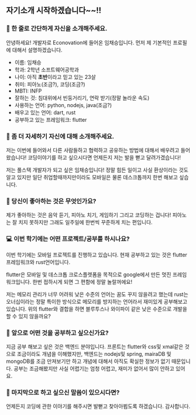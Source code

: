## 자기소개 시작하겠습니다~~!!

### 👋 한 줄로 간단하게 자신을 소개해주세요.
안녕하세요! 개발자로 Econovation에 들어온 임채승입니다.
먼저 제 기본적인 프로필에 대해서 설명하겠습니다.

* 이름: 임채승
* 학과: 2학년 소프트웨어공학과
* 나이: 아직 **초반**이라고 믿고 있는 23살
* 취미: 피아노(조금?), 코딩(조금?)
* MBTI: INFP
* 잘하는 것: 침대위에서 빈둥거리기, 연락 받기(정말 놀라운 속도)
* 사용하는 언어: python, nodejs, java(조금?)
* 배우고 있는 언어: dart, rust
* 공부하고 있는 프레임워크: flutter

### 🔎 좀 더 자세하기 자신에 대해 소개해주세요.
저는 이번에 들어와서 다른 사람들하고 협력하고 공유하는 방법에 대해서 배우려고 들어왔습니다! 코딩이야기를 하고 싶으시다면 언제든지 저는 발을 뻗고 달려가겠습니다!

저는 풀스택 개발자가 되고 싶은 임채승입니다! 정말 힘든 일이고 사실 환상이라는 것도 알고 있지만 일단 취업할때까지만이라도 모바일은 물론 데스크톱까지 한번 해보고 싶습니다.

### 💌 당신이 좋아하는 것은 무엇인가요?
제가 좋아하는 것은 음악 듣기, 피아노 치기, 게임하기 그리고 코딩하는 겁니다! 피아노는 잘 치지 못하지만 그래도 일주일에 한번씩 꾸준하게 치는 편입니다.

### 💻 이번 학기에는 어떤 프로젝트/공부를 하시나요?
이번 학기에는 모바일 프로젝트를 진행하고 있습니다. 현재 공부하고 있는 것은 flutter프레임워크와 rust언어입니다. 

flutter은 모바일 및 데스크톱 크로스플렛폼을 목적으로 google에서 만든 멋진 프레임워크입니다. 한번 접하시게 되면 그 편함에 정말 놀랄꺼에요!

저는 메모리 관리가 너무 어려워 낮은 수준의 언어는 꿈도 꾸지 않을려고 했는데 rust는 오너십이라는 정말 특이한 방식으로 메모리를 방지하는 언어라서 재미있게 공부해보고 있습니다. 위의 flutter와 결합을 하면 블루투스나 와이파이 같은 낮은 수준으로 개발을 할 수 있지 않을까요?

### 👣 앞으로 어떤 것을 공부하고 싶으신가요?
지금 공부 해보고 싶은 것은 백엔드 분야입니다. 프론트는 flutter와 css및 xmal같은 것으로 조금이라도 개념을 이해했지만, 백엔드는 nodejs및 spring, mairaDB 및 mongoDB를 조금 만져보기만 하고 개념에 대해서 아직도 확실한 정보가 없기 때문입니다. 공부는 조금해봤지만 사실 어렵기는 엄청 어렵고, 재미가 없어서 많이 안하고 있어요.

### 💙 마지막으로 하고 싶으신 말씀이 있으시다면?
언제든지 코딩에 관한 이야기를 해주시면 발뻗고 찾아아뵙도록 하겠습니다. 감사합니다.
